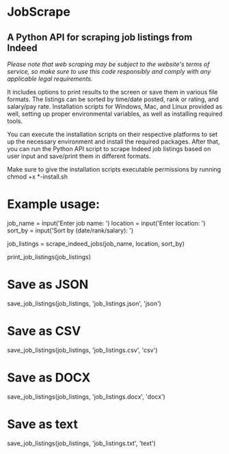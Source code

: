 # JobScrape

<h2> A Python API for scraping job listings from Indeed </h2>


<i>Please note that web scraping may be subject to the website's terms of service, so make sure to use this code responsibly and comply with any applicable legal requirements.</i>

It includes options to print results to the screen or save them in various file formats. The listings can be sorted by time/date posted, rank or rating, and salary/pay rate. Installation scripts for Windows, Mac, and Linux provided as well, setting up proper environmental variables, as well as installing required tools. 

You can execute the installation scripts on their respective platforms to set up the necessary environment and install the required packages. After that, you can run the Python API script to scrape Indeed job listings based on user input and save/print them in different formats.


Make sure to give the installation scripts executable permissions by running chmod +x *-install.sh


# Example usage:
job_name = input('Enter job name: ')
location = input('Enter location: ')
sort_by = input('Sort by (date/rank/salary): ')

job_listings = scrape_indeed_jobs(job_name, location, sort_by)

print_job_listings(job_listings)

# Save as JSON
save_job_listings(job_listings, 'job_listings.json', 'json')

# Save as CSV
save_job_listings(job_listings, 'job_listings.csv', 'csv')

# Save as DOCX
save_job_listings(job_listings, 'job_listings.docx', 'docx')

# Save as text
save_job_listings(job_listings, 'job_listings.txt', 'text')
      

